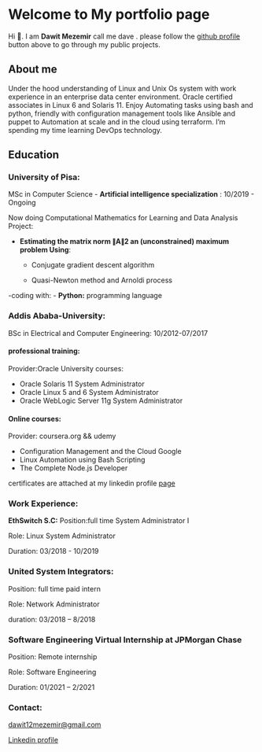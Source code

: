# Welcome to My portfolio page

Hi :wave:. I am **Dawit Mezemir** call me dave . 
  please follow the [github profile](https://github.com/dawitanelay) button above to go through my public projects.
## About me 

Under the hood understanding of Linux and Unix Os system with work experience in an enterprise data center environment. Oracle certified associates in Linux 6 and Solaris 11.  Enjoy Automating tasks using bash and python, friendly with configuration management tools like Ansible and puppet to Automation at scale and in the cloud using terraform. I’m spending my time learning DevOps technology. 

## Education

### University of Pisa:

MSc in Computer Science - **Artificial intelligence specialization** : 10/2019 - Ongoing

Now doing Computational Mathematics for Learning and Data Analysis Project:

- **Estimating the matrix norm ∥A∥2 an (unconstrained) maximum problem Using**:

  - Conjugate gradient descent algorithm
  
  - Quasi-Newton method and Arnoldi process
    
-coding with:
    - **Python:** programming language
### Addis Ababa-University:

BSc in Electrical and Computer Engineering: 10/2012-07/2017

#### professional training:
Provider:Oracle University
courses:
  - Oracle Solaris 11 System Administrator
  - Oracle Linux 5 and 6 System Administrator
  - Oracle WebLogic Server 11g System Administrator
  
#### Online courses:
  Provider: coursera.org && udemy
  - Configuration Management and the Cloud Google
  - Linux Automation using Bash Scripting 
  - The Complete Node.js Developer
 
certificates are attached at my linkedin profile [page](https://www.linkedin.com/in/dawit-mezemir-9a2055118/)
### Work Experience:

**EthSwitch S.C:**
Position:full time System Administrator I

Role: Linux System Administrator

Duration: 03/2018 - 10/2019

### United System Integrators:
Position: full time paid intern

Role: Network Administrator

duration: 03/2018 – 8/2018

### Software Engineering Virtual Internship at JPMorgan Chase
Position: Remote internship

Role: Software Engineering

Duration: 01/2021 – 2/2021

### Contact:
<dawit12mezemir@gmail.com>

[Linkedin profile](https://www.linkedin.com/in/dawit-mezemir-9a2055118/)



    

